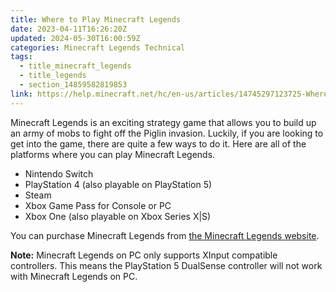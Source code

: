 ```yaml
---
title: Where to Play Minecraft Legends
date: 2023-04-11T16:26:20Z
updated: 2024-05-30T16:00:59Z
categories: Minecraft Legends Technical
tags:
  - title_minecraft_legends
  - title_legends
  - section_14859582819853
link: https://help.minecraft.net/hc/en-us/articles/14745297123725-Where-to-Play-Minecraft-Legends
---
```


Minecraft Legends is an exciting strategy game that allows you to build up an army of mobs to fight off the Piglin invasion. Luckily, if you are looking to get into the game, there are quite a few ways to do it. Here are all of the platforms where you can play Minecraft Legends.

- Nintendo Switch
- PlayStation 4 (also playable on PlayStation 5)
- Steam
- Xbox Game Pass for Console or PC
- Xbox One (also playable on Xbox Series X\|S)

You can purchase Minecraft Legends from [the Minecraft Legends website](https://www.minecraft.net/en-us/store/legends-standard-edition).

**Note:** Minecraft Legends on PC only supports XInput compatible controllers. This means the PlayStation 5 DualSense controller will not work with Minecraft Legends on PC.
